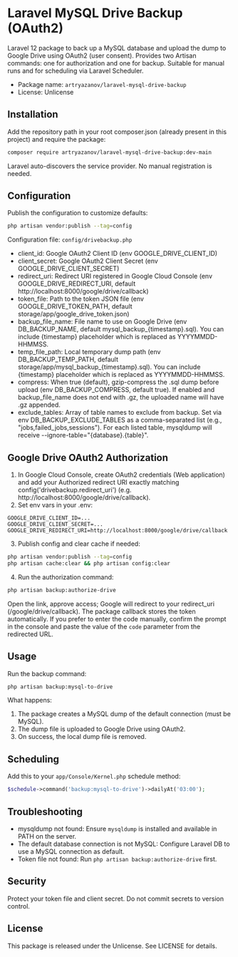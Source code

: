 # Laravel MySQL Drive Backup (OAuth2)

Laravel 12 package to back up a MySQL database and upload the dump to Google Drive using OAuth2 (user consent). Provides two Artisan commands: one for authorization and one for backup. Suitable for manual runs and for scheduling via Laravel Scheduler.

- Package name: `artryazanov/laravel-mysql-drive-backup`
- License: Unlicense

## Installation

Add the repository path in your root composer.json (already present in this project) and require the package:

```bash
composer require artryazanov/laravel-mysql-drive-backup:dev-main
```

Laravel auto-discovers the service provider. No manual registration is needed.

## Configuration

Publish the configuration to customize defaults:

```bash
php artisan vendor:publish --tag=config
```

Configuration file: `config/drivebackup.php`

- client_id: Google OAuth2 Client ID (env GOOGLE_DRIVE_CLIENT_ID)
- client_secret: Google OAuth2 Client Secret (env GOOGLE_DRIVE_CLIENT_SECRET)
- redirect_uri: Redirect URI registered in Google Cloud Console (env GOOGLE_DRIVE_REDIRECT_URI, default http://localhost:8000/google/drive/callback)
- token_file: Path to the token JSON file (env GOOGLE_DRIVE_TOKEN_PATH, default storage/app/google_drive_token.json)
- backup_file_name: File name to use on Google Drive (env DB_BACKUP_NAME, default mysql_backup_{timestamp}.sql). You can include {timestamp} placeholder which is replaced as YYYYMMDD-HHMMSS.
- temp_file_path: Local temporary dump path (env DB_BACKUP_TEMP_PATH, default storage/app/mysql_backup_{timestamp}.sql). You can include {timestamp} placeholder which is replaced as YYYYMMDD-HHMMSS.
- compress: When true (default), gzip-compress the .sql dump before upload (env DB_BACKUP_COMPRESS, default true). If enabled and backup_file_name does not end with .gz, the uploaded name will have .gz appended.
- exclude_tables: Array of table names to exclude from backup. Set via env DB_BACKUP_EXCLUDE_TABLES as a comma-separated list (e.g., "jobs,failed_jobs,sessions"). For each listed table, mysqldump will receive --ignore-table="{database}.{table}".

## Google Drive OAuth2 Authorization

1. In Google Cloud Console, create OAuth2 credentials (Web application) and add your Authorized redirect URI exactly matching config('drivebackup.redirect_uri') (e.g. http://localhost:8000/google/drive/callback).
2. Set env vars in your .env:

```
GOOGLE_DRIVE_CLIENT_ID=...
GOOGLE_DRIVE_CLIENT_SECRET=...
GOOGLE_DRIVE_REDIRECT_URI=http://localhost:8000/google/drive/callback
```

3. Publish config and clear cache if needed:

```bash
php artisan vendor:publish --tag=config
php artisan cache:clear && php artisan config:clear
```

4. Run the authorization command:

```bash
php artisan backup:authorize-drive
```

Open the link, approve access; Google will redirect to your redirect_uri (/google/drive/callback). The package callback stores the token automatically. If you prefer to enter the code manually, confirm the prompt in the console and paste the value of the `code` parameter from the redirected URL.

## Usage

Run the backup command:

```bash
php artisan backup:mysql-to-drive
```

What happens:
1. The package creates a MySQL dump of the default connection (must be MySQL).
2. The dump file is uploaded to Google Drive using OAuth2.
3. On success, the local dump file is removed.

## Scheduling

Add this to your `app/Console/Kernel.php` schedule method:

```php
$schedule->command('backup:mysql-to-drive')->dailyAt('03:00');
```

## Troubleshooting

- mysqldump not found: Ensure `mysqldump` is installed and available in PATH on the server.
- The default database connection is not MySQL: Configure Laravel DB to use a MySQL connection as default.
- Token file not found: Run `php artisan backup:authorize-drive` first.

## Security

Protect your token file and client secret. Do not commit secrets to version control.

## License

This package is released under the Unlicense. See LICENSE for details.
